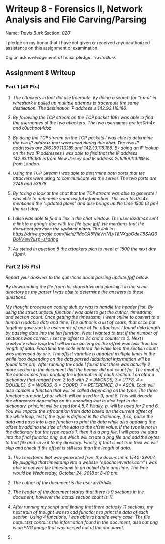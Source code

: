 Writeup 8 - Forensics II, Network Analysis and File Carving/Parsing
=====

Name: *Travis Burk*
Section: *0201*

I pledge on my honor that I have not given or received anyunauthorized assistance on this assignment or examination.

Digital acknowledgement of honor pledge: *Travis Burk*

## Assignment 8 Writeup

### Part 1 (45 Pts)
1. *The attackers in fact did use trceroute. By doing a search for "icmp" in wireshark it pulled up multiple attemps to traceroute the same destination. The destination IP address is 142.93.118.186.*

2. *By following the TCP stream on the TCP packet 109 I was able to find the usernames of the two attackers. The two usernames are laz0rh4x and c0uchpot4doz*

3. *By doing the TCP stream on the TCP packets I was able to determine the two IP address that were used during this chat. The two IP addresses are 206.189.113.189 and 142.93.118.186. By doing an IP lookup on the two IP addresses I was able to find that the IP address 142.93.118.186 is from New Jersey and IP address 206.189.113.189 is from London.*

4. *Using the TCP Stream I was able to determine both ports that the attackers were using to communicate via the server. The two ports are 2749 and 53878.*

5. *By taking a look at the chat that the TCP stream was able to generate I was able to determine some useful information. The user laz0rh4x mentioned the "updated plans" and also brings up the time 1500 (3 pm) the next day.*

6. *I also was able to find a link in the chat window. The user laz0rh4x sent a link to a google doc with the file type fpff. He mentions that the document provides the updated plans. The link is : https://drive.google.com/file/d/1McOX5WjeVHNLyTBNXqbOde7l8SAQ3DoI/view?usp=sharing*

7. *As stated in question 5 the attackers plan to meet at 1500 the next day (3pm).*

### Part 2 (55 Pts)

*Report your answers to the questions about parsing update.fpff below.*

*By downloading the file from the sharedrive and placing it in the same directory as my parser I was able to determine the answers to these questions.*

*My thought process on coding stub.py was to handle the header first. By using the struct.unpack function I was able to get the author, timestamp, and section count. Once getting the timestamp, i went online to convert to a human readable date and time. The author is a list of chars, that once put together gave you the username of one of the attackers. I found data length by passing data into the len function. Next I wanted to test if the number of sections was correct. I set my offset to 24 and a counter to 0. Next I created a while loop that will be ran as long as the offset was less than the length of data. Each time the code entered the while loop the section count was increased by one. The offset variable is updated multiple times in the while loop depending on the data parsed (additional information will be found later on). After running the code I found that there was actually 2 more section in the document that the header did not count for. The meat of the code comes from printing the information of each section. I created a dictionary that ranged from 2 to 8 with 2 = DWORDS, 3 = UTF8, 4 = DOUBLES, 5 = WORDS, 6 = COORD, 7 = REFERENCE, 8 = ASCII. Each will also contain a function that will be called depending on the type. The three functions are print_char which will be used for 3, and 8. This will decode the characters depending on the encoding that is also kept in the dictionary. print_int will be used for 4,5,7. Finally, p, will be used for 2 and 6. You will unpack the infroamtion from data based on the current offset of the while loop, test if the type is defined in the dictionary, if so, parse the data and pass into there function to print the data while also updating the offset by adding the size of the data to the offset value. If the type is not in the dictionary but the type equals 1, then it is a png file. I will pass the data into the final function png_out which will create a png file and add the bytes to that file and save it to my directory. Finally, if that is not true then we will skip and check if the offset is still less than the length of data.*

1. *The timestamp that was generated from the document is 1540428007. By plugging that timestamp into a website "epochconverter.com" I was able to convert the timestamp to an actual date and time. The time would be Wednesday, October 24, 2018 at 8:40 pm.*

2. *The author of the document is the user laz0rh4x.*

3. *The header of the document states that there is 9 sections in the document; however the actual section count is 11.*

4. *After running my script and finding that there actually 11 sections, my next train of thought was to add functions to print the data of each section. Using 4 functions, I was able to handle every case. The file output.txt contains the information found in the document, also out.png is an PNG image that was parsed out of the document.*

5.

